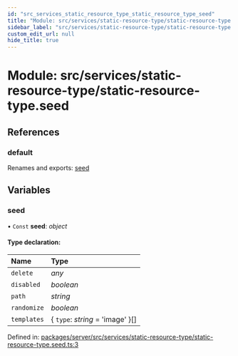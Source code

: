 ```yaml
---
id: "src_services_static_resource_type_static_resource_type_seed"
title: "Module: src/services/static-resource-type/static-resource-type.seed"
sidebar_label: "src/services/static-resource-type/static-resource-type.seed"
custom_edit_url: null
hide_title: true
---
```


# Module: src/services/static-resource-type/static-resource-type.seed

## References

### default

Renames and exports: [seed](src_services_static_resource_type_static_resource_type_seed.md#seed)

## Variables

### seed

• `Const` **seed**: *object*

#### Type declaration:

Name | Type |
:------ | :------ |
`delete` | *any* |
`disabled` | *boolean* |
`path` | *string* |
`randomize` | *boolean* |
`templates` | { `type`: *string* = 'image' }[] |

Defined in: [packages/server/src/services/static-resource-type/static-resource-type.seed.ts:3](https://github.com/xr3ngine/xr3ngine/blob/7650c2bea/packages/server/src/services/static-resource-type/static-resource-type.seed.ts#L3)
